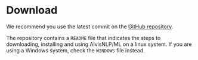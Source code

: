 # Download

We recommend you use the latest commit on the [GitHub repository](https://github.com/Bibliome/alvisnlp).

The repository contains a `README` file that indicates the steps to downloading, installing and using AlvisNLP/ML on a linux system. If you are using a Windows system, check the `WINDOWS` file instead.